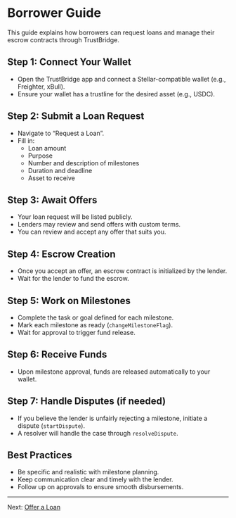 # Borrower Guide

This guide explains how borrowers can request loans and manage their escrow contracts through TrustBridge.

## Step 1: Connect Your Wallet

- Open the TrustBridge app and connect a Stellar-compatible wallet (e.g., Freighter, xBull).
- Ensure your wallet has a trustline for the desired asset (e.g., USDC).

## Step 2: Submit a Loan Request

- Navigate to “Request a Loan”.
- Fill in:
  - Loan amount
  - Purpose
  - Number and description of milestones
  - Duration and deadline
  - Asset to receive

## Step 3: Await Offers

- Your loan request will be listed publicly.
- Lenders may review and send offers with custom terms.
- You can review and accept any offer that suits you.

## Step 4: Escrow Creation

- Once you accept an offer, an escrow contract is initialized by the lender.
- Wait for the lender to fund the escrow.

## Step 5: Work on Milestones

- Complete the task or goal defined for each milestone.
- Mark each milestone as ready (`changeMilestoneFlag`).
- Wait for approval to trigger fund release.

## Step 6: Receive Funds

- Upon milestone approval, funds are released automatically to your wallet.

## Step 7: Handle Disputes (if needed)

- If you believe the lender is unfairly rejecting a milestone, initiate a dispute (`startDispute`).
- A resolver will handle the case through `resolveDispute`.

## Best Practices

- Be specific and realistic with milestone planning.
- Keep communication clear and timely with the lender.
- Follow up on approvals to ensure smooth disbursements.

---

Next: [Offer a Loan](lender-guide.md)
